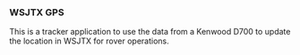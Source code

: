 ### WSJTX GPS 

This is a tracker application to use the data from a Kenwood D700 to update the location in WSJTX for rover operations.

